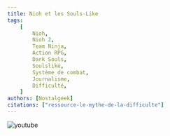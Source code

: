 ```yaml
---
title: Nioh et les Souls-Like
tags:
    [
        Nioh,
        Nioh 2,
        Team Ninja,
        Action RPG,
        Dark Souls,
        Soulslike,
        Système de combat,
        Journalisme,
        Difficulté,
    ]
authors: [Nostalgeek]
citations: ["ressource-le-mythe-de-la-difficulte"]
---
```


![youtube](https://www.youtube.com/watch?v=yfrJW49aSdk)
